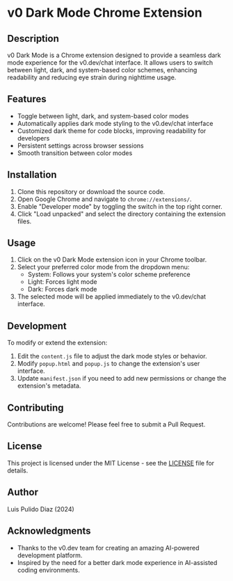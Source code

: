 # v0 Dark Mode Chrome Extension

## Description

v0 Dark Mode is a Chrome extension designed to provide a seamless dark mode experience for the v0.dev/chat interface. It allows users to switch between light, dark, and system-based color schemes, enhancing readability and reducing eye strain during nighttime usage.

## Features

- Toggle between light, dark, and system-based color modes
- Automatically applies dark mode styling to the v0.dev/chat interface
- Customized dark theme for code blocks, improving readability for developers
- Persistent settings across browser sessions
- Smooth transition between color modes

## Installation

1. Clone this repository or download the source code.
2. Open Google Chrome and navigate to `chrome://extensions/`.
3. Enable "Developer mode" by toggling the switch in the top right corner.
4. Click "Load unpacked" and select the directory containing the extension files.

## Usage

1. Click on the v0 Dark Mode extension icon in your Chrome toolbar.
2. Select your preferred color mode from the dropdown menu:
   - System: Follows your system's color scheme preference
   - Light: Forces light mode
   - Dark: Forces dark mode
3. The selected mode will be applied immediately to the v0.dev/chat interface.

## Development

To modify or extend the extension:

1. Edit the `content.js` file to adjust the dark mode styles or behavior.
2. Modify `popup.html` and `popup.js` to change the extension's user interface.
3. Update `manifest.json` if you need to add new permissions or change the extension's metadata.

## Contributing

Contributions are welcome! Please feel free to submit a Pull Request.

## License

This project is licensed under the MIT License - see the [LICENSE](LICENSE) file for details.

## Author

Luis Pulido Diaz (2024)

## Acknowledgments

- Thanks to the v0.dev team for creating an amazing AI-powered development platform.
- Inspired by the need for a better dark mode experience in AI-assisted coding environments.